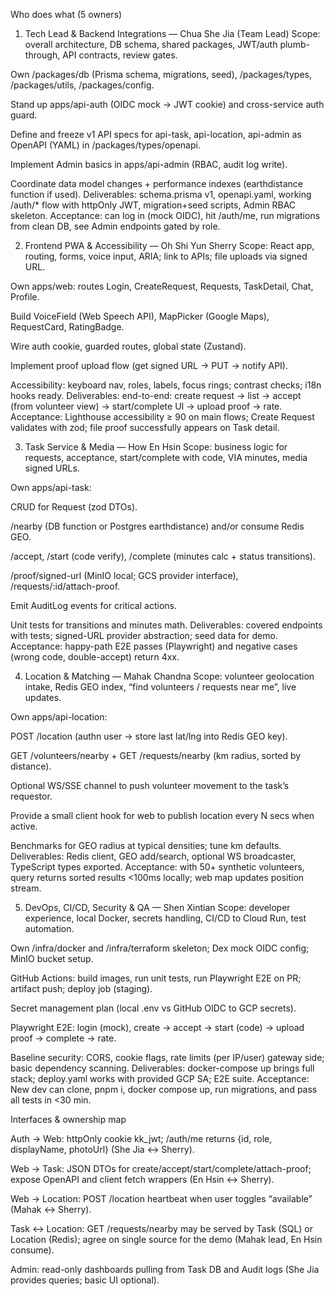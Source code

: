 Who does what (5 owners)

1) Tech Lead & Backend Integrations — Chua She Jia (Team Lead)
Scope: overall architecture, DB schema, shared packages, JWT/auth plumb-through, API contracts, review gates.

Own /packages/db (Prisma schema, migrations, seed), /packages/types, /packages/utils, /packages/config.

Stand up apps/api-auth (OIDC mock → JWT cookie) and cross-service auth guard.

Define and freeze v1 API specs for api-task, api-location, api-admin as OpenAPI (YAML) in /packages/types/openapi.

Implement Admin basics in apps/api-admin (RBAC, audit log write).

Coordinate data model changes + performance indexes (earthdistance function if used).
Deliverables: schema.prisma v1, openapi.yaml, working /auth/* flow with httpOnly JWT, migration+seed scripts, Admin RBAC skeleton.
Acceptance: can log in (mock OIDC), hit /auth/me, run migrations from clean DB, see Admin endpoints gated by role.

2) Frontend PWA & Accessibility — Oh Shi Yun Sherry
Scope: React app, routing, forms, voice input, ARIA; link to APIs; file uploads via signed URL.

Own apps/web: routes Login, CreateRequest, Requests, TaskDetail, Chat, Profile.

Build VoiceField (Web Speech API), MapPicker (Google Maps), RequestCard, RatingBadge.

Wire auth cookie, guarded routes, global state (Zustand).

Implement proof upload flow (get signed URL → PUT → notify API).

Accessibility: keyboard nav, roles, labels, focus rings; contrast checks; i18n hooks ready.
Deliverables: end-to-end: create request → list → accept (from volunteer view) → start/complete UI → upload proof → rate.
Acceptance: Lighthouse accessibility ≥ 90 on main flows; Create Request validates with zod; file proof successfully appears on Task detail.

3) Task Service & Media — How En Hsin
Scope: business logic for requests, acceptance, start/complete with code, VIA minutes, media signed URLs.

Own apps/api-task:

CRUD for Request (zod DTOs).

/nearby (DB function or Postgres earthdistance) and/or consume Redis GEO.

/accept, /start (code verify), /complete (minutes calc + status transitions).

/proof/signed-url (MinIO local; GCS provider interface), /requests/:id/attach-proof.

Emit AuditLog events for critical actions.

Unit tests for transitions and minutes math.
Deliverables: covered endpoints with tests; signed-URL provider abstraction; seed data for demo.
Acceptance: happy-path E2E passes (Playwright) and negative cases (wrong code, double-accept) return 4xx.

4) Location & Matching — Mahak Chandna
Scope: volunteer geolocation intake, Redis GEO index, “find volunteers / requests near me”, live updates.

Own apps/api-location:

POST /location (authn user → store last lat/lng into Redis GEO key).

GET /volunteers/nearby + GET /requests/nearby (km radius, sorted by distance).

Optional WS/SSE channel to push volunteer movement to the task’s requestor.

Provide a small client hook for web to publish location every N secs when active.

Benchmarks for GEO radius at typical densities; tune km defaults.
Deliverables: Redis client, GEO add/search, optional WS broadcaster, TypeScript types exported.
Acceptance: with 50+ synthetic volunteers, query returns sorted results <100ms locally; web map updates position stream.

5) DevOps, CI/CD, Security & QA — Shen Xintian
Scope: developer experience, local Docker, secrets handling, CI/CD to Cloud Run, test automation.

Own /infra/docker and /infra/terraform skeleton; Dex mock OIDC config; MinIO bucket setup.

GitHub Actions: build images, run unit tests, run Playwright E2E on PR; artifact push; deploy job (staging).

Secret management plan (local .env vs GitHub OIDC to GCP secrets).

Playwright E2E: login (mock), create → accept → start (code) → upload proof → complete → rate.

Baseline security: CORS, cookie flags, rate limits (per IP/user) gateway side; basic dependency scanning.
Deliverables: docker-compose up brings full stack; deploy.yaml works with provided GCP SA; E2E suite.
Acceptance: New dev can clone, pnpm i, docker compose up, run migrations, and pass all tests in <30 min.

Interfaces & ownership map

Auth → Web: httpOnly cookie kk_jwt; /auth/me returns {id, role, displayName, photoUrl} (She Jia ↔ Sherry).

Web → Task: JSON DTOs for create/accept/start/complete/attach-proof; expose OpenAPI and client fetch wrappers (En Hsin ↔ Sherry).

Web → Location: POST /location heartbeat when user toggles “available” (Mahak ↔ Sherry).

Task ↔ Location: GET /requests/nearby may be served by Task (SQL) or Location (Redis); agree on single source for the demo (Mahak lead, En Hsin consume).

Admin: read-only dashboards pulling from Task DB and Audit logs (She Jia provides queries; basic UI optional).
